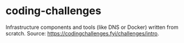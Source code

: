 # coding-challenges
Infrastructure components and tools (like DNS or Docker) written from scratch. 
Source: https://codingchallenges.fyi/challenges/intro.